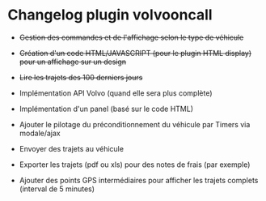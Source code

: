 # Changelog plugin volvooncall

* <strike>Gestion des commandes et de l'affichage selon le type de véhicule</strike>
* <strike>Création d'un code HTML/JAVASCRIPT (pour le plugin HTML display) pour un affichage sur un design</strike>
* <strike>Lire les trajets des 100 derniers jours</strike>

* Implémentation API Volvo (quand elle sera plus complète)
* Implémentation d'un panel (basé sur le code HTML)
* Ajouter le pilotage du préconditionnement du véhicule par Timers via modale/ajax
* Envoyer des trajets au véhicule
* Exporter les trajets (pdf ou xls) pour des notes de frais (par exemple)
* Ajouter des points GPS intermédiaires pour afficher les trajets complets (interval de 5 minutes)
